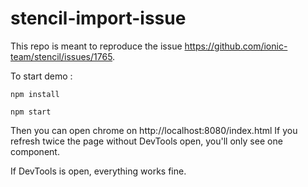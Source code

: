 # stencil-import-issue

This repo is meant to reproduce the issue https://github.com/ionic-team/stencil/issues/1765.

To start demo :

`npm install` 

`npm start`

Then you can open chrome on http://localhost:8080/index.html
If you refresh twice the page without DevTools open, you'll only see one component.

If DevTools is open, everything works fine.
